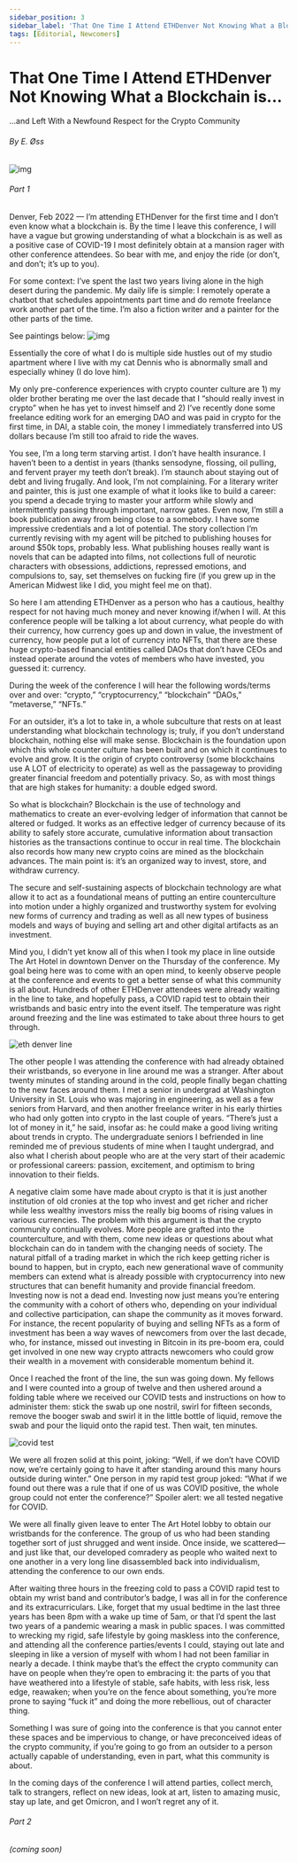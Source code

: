 ```yaml
---
sidebar_position: 3
sidebar_label: 'That One Time I Attend ETHDenver Not Knowing What a Blockchain is...'
tags: [Editorial, Newcomers]
---
```


# That One Time I Attend ETHDenver Not Knowing What a Blockchain is...
<span class="doc-subtitle">...and Left With a Newfound Respect for the Crypto Community</span>

###### By E. Øss
![img](../../img/ethdenver-cover.jpeg)

###### Part 1
Denver, Feb 2022 — I’m attending ETHDenver for the first time and I don’t even know what a blockchain is. By the time I leave this conference, I will have a vague but growing understanding of what a blockchain is as well as a positive case of COVID-19 I most definitely obtain at a mansion rager with other conference attendees. So bear with me, and enjoy the ride (or don’t, and don’t; it’s up to you). 

For some context: I’ve spent the last two years living alone in the high desert during the pandemic. My daily life is simple: I remotely operate a chatbot that schedules appointments part time and do remote freelance work another part of the time. I’m also a fiction writer and a painter for the other parts of the time. 

See paintings below:
![img](../../img/ethdenver-painting.jpeg)

Essentially the core of what I do is multiple side hustles out of my studio apartment where I live with my cat Dennis who is abnormally small and especially whiney (I do love him).

My only pre-conference experiences with crypto counter culture are 1) my older brother berating me over the last decade that I “should really invest in crypto” when he has yet to invest himself and 2) I’ve recently done some freelance editing work for an emerging DAO and was paid in crypto for the first time, in DAI, a stable coin, the money I immediately transferred into US dollars because I’m still too afraid to ride the waves. 

You see, I’m a long term starving artist. I don’t have health insurance. I haven’t been to a dentist in years (thanks sensodyne, flossing, oil pulling, and fervent prayer my teeth don’t break). I’m staunch about staying out of debt and living frugally. And look, I’m not complaining. For a literary writer and painter, this is just one example of what it looks like to build a career: you spend a decade trying to master your artform while slowly and intermittently passing through important, narrow gates. Even now, I’m still a book publication away from being close to a somebody. I have some impressive credentials and a lot of potential. The story collection I’m currently revising with my agent will be pitched to publishing houses for around $50k tops, probably less. What publishing houses really want is novels that can be adapted into films, not collections full of neurotic characters with obsessions, addictions, repressed emotions, and compulsions to, say, set themselves on fucking fire (if you grew up in the American Midwest like I did, you might feel me on that). 

So here I am attending ETHDenver as a person who has a cautious, healthy respect for not having much money and never knowing if/when I will. At this conference people will be talking a lot about currency, what people do with their currency, how currency goes up and down in value, the investment of currency, how people put a lot of currency into NFTs, that there are these huge crypto-based financial entities called DAOs that don’t have CEOs and instead operate around the votes of members who have invested, you guessed it: currency. 

During the week of the conference I will hear the following words/terms over and over: “crypto,” “cryptocurrency,” “blockchain” “DAOs,” “metaverse,” “NFTs.” 

For an outsider, it’s a lot to take in, a whole subculture that rests on at least understanding what blockchain technology is; truly, if you don’t understand blockchain, nothing else will make sense. Blockchain is the foundation upon which this whole counter culture has been built and on which it continues to evolve and grow. It is the origin of crypto controversy (some blockchains use A LOT of electricity to operate) as well as the passageway to providing greater financial freedom and potentially privacy. So, as with most things that are high stakes for humanity: a double edged sword. 

So what is blockchain? Blockchain is the use of technology and mathematics to create an ever-evolving ledger of information that cannot be altered or fudged. It works as an effective ledger of currency because of its ability to safely store accurate, cumulative information about transaction histories as the transactions continue to occur in real time. The blockchain also records how many new crypto coins are mined as the blockchain advances. The main point is: it’s an organized way to invest, store, and withdraw currency. 

The secure and self-sustaining aspects of blockchain technology are what allow it to act as a foundational means of putting an entire counterculture into motion under a highly organized and trustworthy system for evolving new forms of currency and trading as well as all new types of business models and ways of buying and selling art and other digital artifacts as an investment.  

Mind you, I didn’t yet know all of this when I took my place in line outside The Art Hotel in downtown Denver on the Thursday of the conference. My goal being here was to come with an open mind, to keenly observe people at the conference and events to get a better sense of what this community is all about. Hundreds of other ETHDenver attendees were already waiting in the line to take, and hopefully pass, a COVID rapid test to obtain their wristbands and basic entry into the event itself. The temperature was right around freezing and the line was estimated to take about three hours to get through. 

![eth denver line](../../img/ethdenver-line.jpeg)

The other people I was attending the conference with had already obtained their wristbands, so everyone in line around me was a stranger. After about twenty minutes of standing around in the cold, people finally began chatting to the new faces around them. I met a senior in undergrad at Washington University in St. Louis who was majoring in engineering, as well as a few seniors from Harvard, and then another freelance writer in his early thirties who had only gotten into crypto in the last couple of years. “There’s just a lot of money in it,” he said, insofar as: he could make a good living writing about trends in crypto. The undergraduate seniors I befriended in line reminded me of previous students of mine when I taught undergrad, and also what I cherish about people who are at the very start of their academic or professional careers: passion, excitement, and optimism to bring innovation to their fields. 

A negative claim some have made about crypto is that it is just another institution of old cronies at the top who invest and get richer and richer while less wealthy investors miss the really big booms of rising values in various currencies. The problem with this argument is that the crypto community continually evolves. More people are grafted into the counterculture, and with them, come new ideas or questions about what blockchain can do in tandem with the changing needs of society. The natural pitfall of a trading market in which the rich keep getting richer is bound to happen, but in crypto, each new generational wave of community members can extend what is already possible with cryptocurrency into new structures that can benefit humanity and provide financial freedom. Investing now is not a dead end. Investing now just means you’re entering the community with a cohort of others who, depending on your individual and collective participation, can shape the community as it moves forward. For instance, the recent popularity of buying and selling NFTs as a form of investment has been a way waves of newcomers from over the last decade, who, for instance, missed out investing in Bitcoin in its pre-boom era, could get involved in one new way crypto attracts newcomers who could grow their wealth in a movement with considerable momentum behind it. 

Once I reached the front of the line, the sun was going down. My fellows and I were counted into a group of twelve and then ushered around a folding table where we received our COVID tests and instructions on how to administer them: stick the swab up one nostril, swirl for fifteen seconds, remove the booger swab and swirl it in the little bottle of liquid, remove the swab and pour the liquid onto the rapid test. Then wait, ten minutes. 

![covid test](../../img/ethdenver-covid.jpeg)

We were all frozen solid at this point, joking: “Well, if we don’t have COVID now, we’re certainly going to have it after standing around this many hours outside during winter.” One person in my rapid test group joked: “What if we found out there was a rule that if one of us was COVID positive, the whole group could not enter the conference?” Spoiler alert: we all tested negative for COVID. 

We were all finally given leave to enter The Art Hotel lobby to obtain our wristbands for the conference. The group of us who had been standing together sort of just shrugged and went inside. Once inside, we scattered—and just like that, our developed comradery as people who waited next to one another in a very long line disassembled back into individualism, attending the conference to our own ends. 

After waiting three hours in the freezing cold to pass a COVID rapid test to obtain my wrist band and contributor’s badge, I was all in for the conference and its extracurriculars. Like, forget that my usual bedtime in the last three years has been 8pm with a wake up time of 5am, or that I’d spent the last two years of a pandemic wearing a mask in public spaces. I was committed to wrecking my rigid, safe lifestyle by going maskless into the conference, and attending all the conference parties/events I could, staying out late and sleeping in like a version of myself with whom I had not been familiar in nearly a decade. I think maybe that’s the effect the crypto community can have on people when they’re open to embracing it: the parts of you that have weathered into a lifestyle of stable, safe habits, with less risk, less edge, reawaken; when you’re on the fence about something, you’re more prone to saying “fuck it” and doing the more rebellious, out of character thing. 

Something I was sure of going into the conference is that you cannot enter these spaces and be impervious to change, or have preconceived ideas of the crypto community, if you’re going to go from an outsider to a person actually capable of understanding, even in part, what this community is about. 

In the coming days of the conference I will attend parties, collect merch, talk to strangers, reflect on new ideas, look at art, listen to amazing music, stay up late, and get Omicron, and I won’t regret any of it. 

###### Part 2
###### (coming soon)